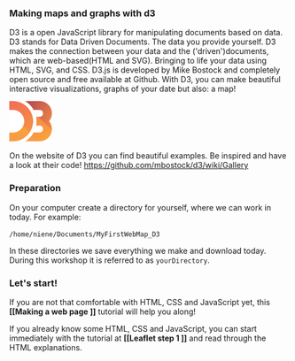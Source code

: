 
### Making maps and graphs with d3
D3 is a open JavaScript library for manipulating documents based on data. D3 stands for Data Driven Documents. The data you provide yourself. D3 makes the connection between your data and the ('driven')documents, which are web-based(HTML and SVG). Bringing to life your data using HTML, SVG, and CSS. D3.js is developed by Mike Bostock and completely open source and free available at Github. With D3, you can make beautiful interactive visualizations, graphs of your date but also: a map!

![D3-logo](img/d3-logo.png)

On the website of D3 you can find beautiful examples. Be inspired and have a look at their code! https://github.com/mbostock/d3/wiki/Gallery


### Preparation

On your computer create a directory for yourself, where we can work in today. For example:

	/home/niene/Documents/MyFirstWebMap_D3

In these directories we save everything we make and download today. During this workshop it is referred to as `yourDirectory`.

### Let's start!  
If you are not that comfortable with HTML, CSS and JavaScript yet, this **[[Making a web page ]]** tutorial will help you along!

If you already know some HTML, CSS and JavaScript, you can start immediately with the tutorial at **[[Leaflet step 1 ]]** and read through the HTML explanations. 

